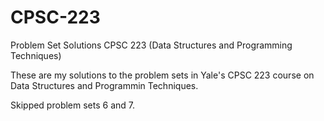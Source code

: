 # CPSC-223
Problem Set Solutions CPSC 223 (Data Structures and Programming Techniques)

These are my solutions to the problem sets in Yale's CPSC 223 course on Data Structures and Programmin Techniques.

Skipped problem sets 6 and 7.
